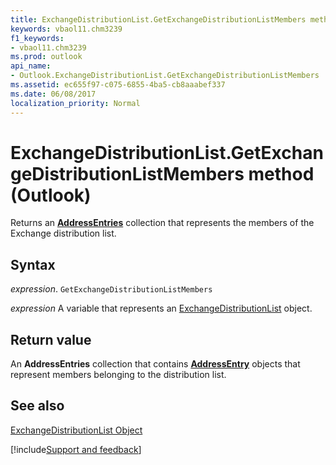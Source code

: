```yaml
---
title: ExchangeDistributionList.GetExchangeDistributionListMembers method (Outlook)
keywords: vbaol11.chm3239
f1_keywords:
- vbaol11.chm3239
ms.prod: outlook
api_name:
- Outlook.ExchangeDistributionList.GetExchangeDistributionListMembers
ms.assetid: ec655f97-c075-6855-4ba5-cb8aaabef337
ms.date: 06/08/2017
localization_priority: Normal
---
```



# ExchangeDistributionList.GetExchangeDistributionListMembers method (Outlook)

Returns an **[AddressEntries](Outlook.AddressEntries.md)** collection that represents the members of the Exchange distribution list.


## Syntax

_expression_. `GetExchangeDistributionListMembers`

_expression_ A variable that represents an [ExchangeDistributionList](Outlook.ExchangeDistributionList.md) object.


## Return value

An  **AddressEntries** collection that contains **[AddressEntry](Outlook.AddressEntry.md)** objects that represent members belonging to the distribution list.


## See also


[ExchangeDistributionList Object](Outlook.ExchangeDistributionList.md)

[!include[Support and feedback](~/includes/feedback-boilerplate.md)]